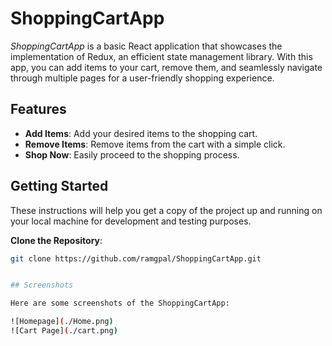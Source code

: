 # ShoppingCartApp

*ShoppingCartApp* is a basic React application that showcases the implementation of Redux, an efficient state management library. With this app, you can add items to your cart, remove them, and seamlessly navigate through multiple pages for a user-friendly shopping experience.

## Features

- **Add Items**: Add your desired items to the shopping cart.
- **Remove Items**: Remove items from the cart with a simple click.
- **Shop Now**: Easily proceed to the shopping process.

## Getting Started

These instructions will help you get a copy of the project up and running on your local machine for development and testing purposes.

 **Clone the Repository**:

   ```bash
   git clone https://github.com/ramgpal/ShoppingCartApp.git


## Screenshots

Here are some screenshots of the ShoppingCartApp:

![Homepage](./Home.png)
![Cart Page](./cart.png)

